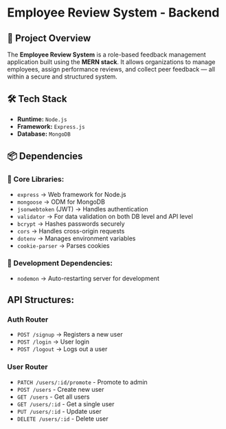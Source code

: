 # Employee Review System - Backend

## 📌 Project Overview

The **Employee Review System** is a role-based feedback management application built using the **MERN stack**. It allows organizations to manage employees, assign performance reviews, and collect peer feedback — all within a secure and structured system.

## 🛠️ Tech Stack

- **Runtime:** `Node.js`
- **Framework:** `Express.js`
- **Database:** `MongoDB`

## 📦 Dependencies

### 🔹 Core Libraries:

- `express` → Web framework for Node.js
- `mongoose` → ODM for MongoDB
- `jsonwebtoken` (JWT) → Handles authentication
- `validator` → For data validation on both DB level and API level
- `bcrypt` → Hashes passwords securely
- `cors` → Handles cross-origin requests
- `dotenv` → Manages environment variables
- `cookie-parser` → Parses cookies

### 🔹 Development Dependencies:

- `nodemon` → Auto-restarting server for development

## API Structures:

### Auth Router

- `POST /signup` → Registers a new user
- `POST /login` → User login
- `POST /logout` → Logs out a user

### User Router

- `PATCH /users/:id/promote` - Promote to admin
- `POST /users` - Create new user
- `GET /users` - Get all users
- `GET /users/:id` - Get a single user
- `PUT /users/:id` - Update user
- `DELETE /users/:id` - Delete user
